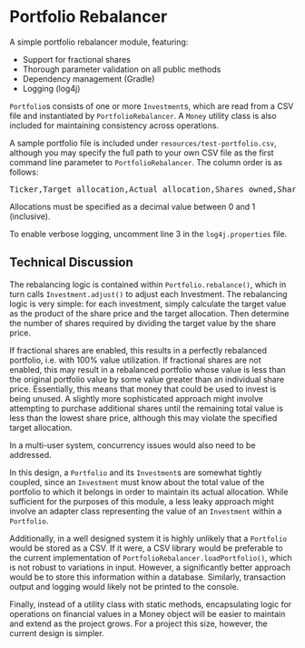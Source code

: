 # Portfolio Rebalancer

A simple portfolio rebalancer module, featuring:

* Support for fractional shares
* Thorough parameter validation on all public methods
* Dependency management (Gradle)
* Logging (log4j)
    
<code>Portfolio</code>s consists of one or more <code>Investment</code>s, which are read from a CSV file and instantiated by <code>PortfolioRebalancer</code>. A <code>Money</code> utility class is also included for maintaining consistency across operations.

A sample portfolio file is included under <code>resources/test-portfolio.csv</code>, although you may specify the full path to your own CSV file as the first command line parameter to <code>PortfolioRebalancer</code>. The column order is as follows:

<pre>Ticker,Target allocation,Actual allocation,Shares owned,Share price</pre>

Allocations must be specified as a decimal value between 0 and 1 (inclusive).

To enable verbose logging, uncomment line 3 in the <code>log4j.properties</code> file.

## Technical Discussion

The rebalancing logic is contained within <code>Portfolio.rebalance()</code>, which in turn calls <code>Investment.adjust()</code> to adjust each Investment. The rebalancing logic is very simple: for each investment, simply calculate the target value as the product of the share price and the target allocation. Then determine the number of shares required by dividing the target value by the share price.

If fractional shares are enabled, this results in a perfectly rebalanced portfolio, i.e. with 100% value utilization. If fractional shares are not enabled, this may result in a rebalanced portfolio whose value is less than the original portfolio value by some value greater than an individual share price. Essentially, this means that money that could be used to invest is being unused. A slightly more sophisticated approach might involve attempting to purchase additional shares until the remaining total value is less than the lowest share price, although this may violate the specified target allocation.

In a multi-user system, concurrency issues would also need to be addressed. 

In this design, a <code>Portfolio</code> and its <code>Investment</code>s are somewhat tightly coupled, since an <code>Investment</code> must know about the total value of the portfolio to which it belongs in order to maintain its actual allocation. While sufficient for the purposes of this module, a less leaky approach might involve an adapter class representing the value of an <code>Investment</code> within a <code>Portfolio</code>. 

Additionally, in a well designed system it is highly unlikely that a <code>Portfolio</code> would be stored as a CSV. If it were, a CSV library would be preferable to the current implementation of <code>PortfolioRebalancer.loadPortfolio()</code>, which is not robust to variations in input. However, a significantly better approach would be to store this information within a database. Similarly, transaction output and logging would likely not be printed to the console.

Finally, instead of a utility class with static methods, encapsulating logic for operations on financial values in a Money object will be easier to maintain and extend as the project grows. For a project this size, however, the current design is simpler.